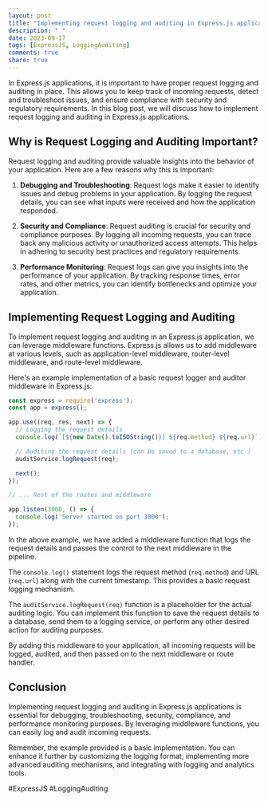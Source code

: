 ```yaml
---
layout: post
title: "Implementing request logging and auditing in Express.js applications"
description: " "
date: 2023-09-17
tags: [ExpressJS, LoggingAuditing]
comments: true
share: true
---
```


In Express.js applications, it is important to have proper request logging and auditing in place. This allows you to keep track of incoming requests, detect and troubleshoot issues, and ensure compliance with security and regulatory requirements. In this blog post, we will discuss how to implement request logging and auditing in Express.js applications.

## Why is Request Logging and Auditing Important?

Request logging and auditing provide valuable insights into the behavior of your application. Here are a few reasons why this is important:

1. **Debugging and Troubleshooting**: Request logs make it easier to identify issues and debug problems in your application. By logging the request details, you can see what inputs were received and how the application responded.

2. **Security and Compliance**: Request auditing is crucial for security and compliance purposes. By logging all incoming requests, you can trace back any malicious activity or unauthorized access attempts. This helps in adhering to security best practices and regulatory requirements.

3. **Performance Monitoring**: Request logs can give you insights into the performance of your application. By tracking response times, error rates, and other metrics, you can identify bottlenecks and optimize your application.

## Implementing Request Logging and Auditing

To implement request logging and auditing in an Express.js application, we can leverage middleware functions. Express.js allows us to add middleware at various levels, such as application-level middleware, router-level middleware, and route-level middleware.

Here's an example implementation of a basic request logger and auditor middleware in Express.js:

```javascript
const express = require('express');
const app = express();

app.use((req, res, next) => {
  // Logging the request details
  console.log(`[${new Date().toISOString()}] ${req.method} ${req.url}`);

  // Auditing the request details (can be saved to a database, etc.)
  auditService.logRequest(req);

  next();
});

// ... Rest of the routes and middleware

app.listen(3000, () => {
  console.log('Server started on port 3000');
});
```

In the above example, we have added a middleware function that logs the request details and passes the control to the next middleware in the pipeline.

The `console.log()` statement logs the request method (`req.method`) and URL (`req.url`) along with the current timestamp. This provides a basic request logging mechanism.

The `auditService.logRequest(req)` function is a placeholder for the actual auditing logic. You can implement this function to save the request details to a database, send them to a logging service, or perform any other desired action for auditing purposes.

By adding this middleware to your application, all incoming requests will be logged, audited, and then passed on to the next middleware or route handler.

## Conclusion

Implementing request logging and auditing in Express.js applications is essential for debugging, troubleshooting, security, compliance, and performance monitoring purposes. By leveraging middleware functions, you can easily log and audit incoming requests.

Remember, the example provided is a basic implementation. You can enhance it further by customizing the logging format, implementing more advanced auditing mechanisms, and integrating with logging and analytics tools.

#ExpressJS #LoggingAuditing